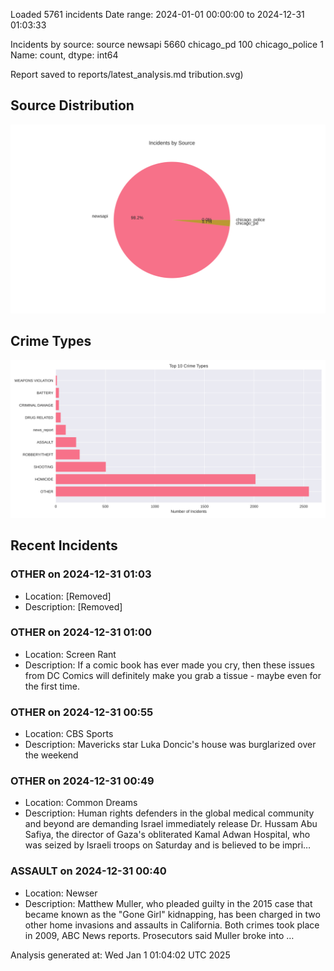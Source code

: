 
Loaded 5761 incidents
Date range: 2024-01-01 00:00:00 to 2024-12-31 01:03:33

Incidents by source:
source
newsapi           5660
chicago_pd         100
chicago_police       1
Name: count, dtype: int64

Report saved to reports/latest_analysis.md
tribution.svg)

## Source Distribution
![Source Distribution](images/source_distribution.svg)

## Crime Types
![Crime Types](images/crime_types.svg)

## Recent Incidents

### OTHER on 2024-12-31 01:03
- Location: [Removed]
- Description: [Removed]


### OTHER on 2024-12-31 01:00
- Location: Screen Rant
- Description: If a comic book has ever made you cry, then these issues from DC Comics will definitely make you grab a tissue - maybe even for the first time.


### OTHER on 2024-12-31 00:55
- Location: CBS Sports
- Description: Mavericks star Luka Doncic's house was burglarized over the weekend


### OTHER on 2024-12-31 00:49
- Location: Common Dreams
- Description: Human rights defenders in the global medical community and beyond are demanding Israel immediately release Dr. Hussam Abu Safiya, the director of Gaza's obliterated Kamal Adwan Hospital, who was seized by Israeli troops on Saturday and is believed to be impri…


### ASSAULT on 2024-12-31 00:40
- Location: Newser
- Description: Matthew Muller, who pleaded guilty in the 2015 case that became known as the "Gone Girl" kidnapping, has been charged in two other home invasions and assaults in California. Both crimes took place in 2009, ABC News reports. Prosecutors said Muller broke into …

Analysis generated at: Wed Jan  1 01:04:02 UTC 2025
